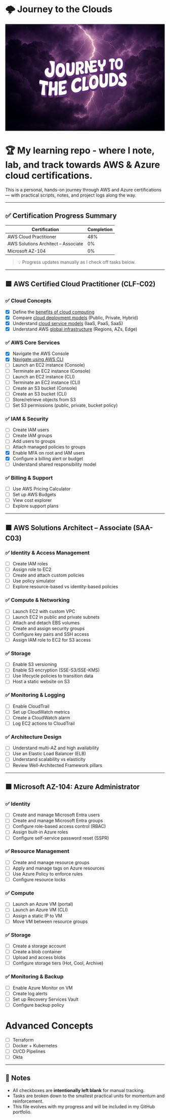 # 🌩️ Journey to the Clouds

![Journey to the Clouds](/assets/JourneytotheClouds.png)

# 🏆 My learning repo - where I note, lab, and track towards AWS &amp; Azure cloud certifications. 

This is a personal, hands-on journey through AWS and Azure certifications — with practical scripts, notes, and project logs along the way.

---

## ✅ Certification Progress Summary

| Certification | Completion |
|---------------|------------|
| AWS Cloud Practitioner | 48% |
| AWS Solutions Architect – Associate | 0% |
| Microsoft AZ-104 | 0% |

> 💡 Progress updates manually as I check off tasks below.

---

## 🟦 AWS Certified Cloud Practitioner (CLF-C02)

### ✅ Cloud Concepts
- [X] Define the [benefits of cloud computing](https://github.com/jonriggert/journey-to-the-clouds/blob/3e2b3ee095315385aaf765d8221157878cbe54a2/AWS/CLF-C02%20Cloud%20Practitioner/Notes/benefits-of-cloud-computing.md)
- [X] Compare [cloud deployment models](https://github.com/jonriggert/journey-to-the-clouds/blob/ef333e464e55880e0ef43897329a90e2c9ea2954/AWS/CLF-C02%20Cloud%20Practitioner/Notes/depoyment-models-public-private-hybrid.md) (Public, Private, Hybrid)
- [X] Understand [cloud service models](https://github.com/jonriggert/journey-to-the-clouds/blob/91ca4231dec73588c7016819acb738acab5efc26/AWS/CLF-C02%20Cloud%20Practitioner/Notes/cloud-service-models.md) (IaaS, PaaS, SaaS)
- [X] Understand AWS [global infrastructure](https://github.com/jonriggert/journey-to-the-clouds/blob/155ac037a26718945cdfeab8f52fdd55e441b3a1/AWS/CLF-C02%20Cloud%20Practitioner/Notes/global-infrastructure.md) (Regions, AZs, Edge)

### ✅ AWS Core Services
- [X] Navigate the AWS Console
- [X] [Navigate using AWS CLI](https://github.com/jonriggert/journey-to-the-clouds/blob/main/AWS/CLF-C02%20Cloud%20Practitioner/Notes/basic-navagation-commands.md)
- [ ] Launch an EC2 instance (Console)
- [ ] Terminate an EC2 instance (Console)
- [ ] Launch an EC2 instance (CLI)
- [ ] Terminate an EC2 instance (CLI)
- [ ] Create an S3 bucket (Console)
- [ ] Create an S3 bucket (CLI)
- [ ] Store/retrieve objects from S3
- [ ] Set S3 permissions (public, private, bucket policy)

### ✅ IAM & Security
- [ ] Create IAM users
- [ ] Create IAM groups
- [ ] Add users to groups
- [ ] Attach managed policies to groups
- [X] Enable MFA on root and IAM users
- [X] Configure a billing alert or budget
- [ ] Understand shared responsibility model

### ✅ Billing & Support
- [ ] Use AWS Pricing Calculator
- [ ] Set up AWS Budgets
- [ ] View cost explorer
- [ ] Explore support plans

---

## 🟧 AWS Solutions Architect – Associate (SAA-C03)

### ✅ Identity & Access Management
- [ ] Create IAM roles
- [ ] Assign role to EC2
- [ ] Create and attach custom policies
- [ ] Use policy simulator
- [ ] Explore resource-based vs identity-based policies

### ✅ Compute & Networking
- [ ] Launch EC2 with custom VPC
- [ ] Launch EC2 in public and private subnets
- [ ] Attach and detach EBS volumes
- [ ] Create and assign security groups
- [ ] Configure key pairs and SSH access
- [ ] Assign IAM role to EC2 for S3 access

### ✅ Storage
- [ ] Enable S3 versioning
- [ ] Enable S3 encryption (SSE-S3/SSE-KMS)
- [ ] Use lifecycle policies to transition data
- [ ] Host a static website on S3

### ✅ Monitoring & Logging
- [ ] Enable CloudTrail
- [ ] Set up CloudWatch metrics
- [ ] Create a CloudWatch alarm
- [ ] Log EC2 actions to CloudTrail

### ✅ Architecture Design
- [ ] Understand multi-AZ and high availability
- [ ] Use an Elastic Load Balancer (ELB)
- [ ] Understand scalability vs elasticity
- [ ] Review Well-Architected Framework pillars

---

## 🟪 Microsoft AZ-104: Azure Administrator

### ✅ Identity
- [ ] Create and manage Microsoft Entra users
- [ ] Create and manage Microsoft Entra groups
- [ ] Configure role-based access control (RBAC)
- [ ] Assign built-in Azure roles
- [ ] Configure self-service password reset (SSPR)

### ✅ Resource Management
- [ ] Create and manage resource groups
- [ ] Apply and manage tags on Azure resources
- [ ] Use Azure Policy to enforce rules
- [ ] Configure resource locks

### ✅ Compute
- [ ] Launch an Azure VM (portal)
- [ ] Launch an Azure VM (CLI)
- [ ] Assign a static IP to VM
- [ ] Move VM between resource groups

### ✅ Storage
- [ ] Create a storage account
- [ ] Create a blob container
- [ ] Upload and access blobs
- [ ] Configure storage tiers (Hot, Cool, Archive)

### ✅ Monitoring & Backup
- [ ] Enable Azure Monitor on VM
- [ ] Create log alerts
- [ ] Set up Recovery Services Vault
- [ ] Configure backup policy

# Advanced Concepts
- [ ] Terraform
- [ ] Docker + Kubernetes
- [ ] CI/CD Pipelines
- [ ] Okta

---

## 📌 Notes

- All checkboxes are **intentionally left blank** for manual tracking.
- Tasks are broken down to the smallest practical units for momentum and reinforcement.
- This file evolves with my progress and will be included in my GitHub portfolio.

